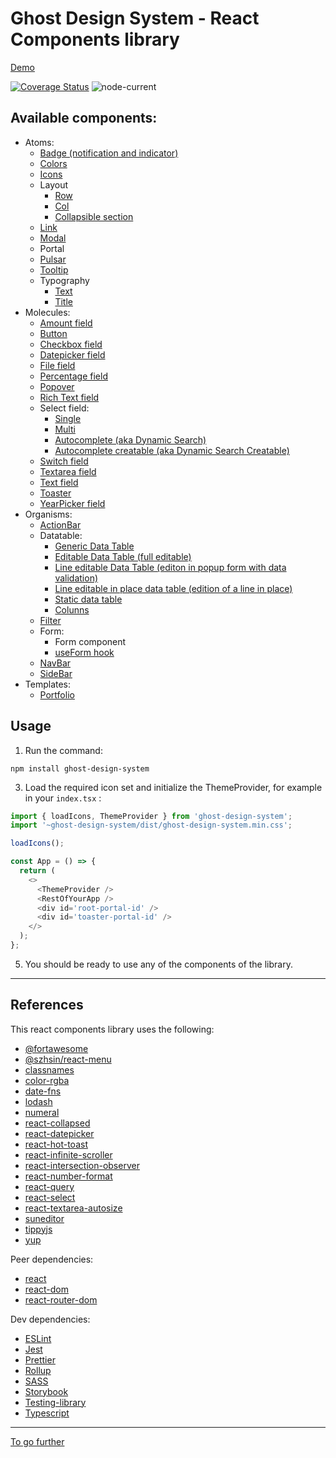 # Ghost Design System - React Components library

[Demo](https://charlescoqueret.github.io/ghost-design-system/)

[![Coverage Status](https://coveralls.io/repos/github/CharlesCoqueret/ghost-design-system/badge.svg?branch=main)](https://coveralls.io/github/CharlesCoqueret/ghost-design-system?branch=main)
![node-current](https://img.shields.io/node/v/ghost-design-system)

## Available components:

- Atoms:
  - [Badge (notification and indicator)](https://charlescoqueret.github.io/ghost-design-system/?path=/story/atom-badge--default)
  - [Colors](https://charlescoqueret.github.io/ghost-design-system/?path=/story/atom-colors--brand-palette)
  - [Icons](https://charlescoqueret.github.io/ghost-design-system/?path=/story/atom-icon--list)
  - Layout
    - [Row](https://charlescoqueret.github.io/ghost-design-system/?path=/story/atom-layout-row--default)
    - [Col](https://charlescoqueret.github.io/ghost-design-system/?path=/story/atom-layout-col--default)
    - [Collapsible section](https://charlescoqueret.github.io/ghost-design-system/?path=/story/atom-layout-section--default)
  - [Link](https://charlescoqueret.github.io/ghost-design-system/?path=/story/atom-link--default)
  - [Modal](https://charlescoqueret.github.io/ghost-design-system/?path=/story/atom-modal--default)
  - Portal
  - [Pulsar](https://charlescoqueret.github.io/ghost-design-system/?path=/story/atom-pulsar--default)
  - [Tooltip](https://charlescoqueret.github.io/ghost-design-system/?path=/story/atom-tooltip--default)
  - Typography
    - [Text](https://charlescoqueret.github.io/ghost-design-system/?path=/story/atom-typography-text--default)
    - [Title](https://charlescoqueret.github.io/ghost-design-system/?path=/story/atom-typography-title--default)
- Molecules:
  - [Amount field](https://charlescoqueret.github.io/ghost-design-system/?path=/story/molecule-amountfield--default)
  - [Button](https://charlescoqueret.github.io/ghost-design-system/?path=/story/molecule-button--simple)
  - [Checkbox field](https://charlescoqueret.github.io/ghost-design-system/?path=/story/molecule-checkboxfield--default)
  - [Datepicker field](https://charlescoqueret.github.io/ghost-design-system/?path=/story/molecule-datepickerfield--default)
  - [File field](https://charlescoqueret.github.io/ghost-design-system/?path=/story/molecule-filefield--default)
  - [Percentage field](https://charlescoqueret.github.io/ghost-design-system/?path=/story/molecule-percentagefield--default)
  - [Popover](https://charlescoqueret.github.io/ghost-design-system/?path=/story/molecule-popover--default)
  - [Rich Text field](https://charlescoqueret.github.io/ghost-design-system/?path=/story/molecule-richtextfield--default)
  - Select field:
    - [Single](https://charlescoqueret.github.io/ghost-design-system/?path=/story/molecule-selectfield--default)
    - [Multi](https://charlescoqueret.github.io/ghost-design-system/?path=/story/molecule-multiselectfield--default)
    - [Autocomplete (aka Dynamic Search)](https://charlescoqueret.github.io/ghost-design-system/?path=/story/molecule-dynamicsearchfield--default)
    - [Autocomplete creatable (aka Dynamic Search Creatable)](https://charlescoqueret.github.io/ghost-design-system/?path=/story/molecule-dynamicsearchcreatablefield--default)
  - [Switch field](https://charlescoqueret.github.io/ghost-design-system/?path=/story/molecule-switchfield--default)
  - [Textarea field](https://charlescoqueret.github.io/ghost-design-system/?path=/story/molecule-textareafield--default)
  - [Text field](https://charlescoqueret.github.io/ghost-design-system/?path=/story/molecule-textfield--default)
  - [Toaster](https://charlescoqueret.github.io/ghost-design-system/?path=/story/molecule--toaster)
  - [YearPicker field](https://charlescoqueret.github.io/ghost-design-system/?path=/story/molecule-yearpickerfield--default)
- Organisms:
  - [ActionBar](https://charlescoqueret.github.io/ghost-design-system/?path=/docs/organism--action-bar)
  - Datatable:
    - [Generic Data Table](https://charlescoqueret.github.io/ghost-design-system/?path=/docs/organism-datatable--data-table)
    - [Editable Data Table (full editable)](https://charlescoqueret.github.io/ghost-design-system/?path=/docs/organism-datatable--editable-data-table)
    - [Line editable Data Table (editon in popup form with data validation)](https://charlescoqueret.github.io/ghost-design-system/?path=/docs/organism-datatable--line-editable-data-table)
    - [Line editable in place data table (edition of a line in place)](https://charlescoqueret.github.io/ghost-design-system/?path=/docs/organism-datatable--line-editable-in-place-data-table)
    - [Static data table](https://charlescoqueret.github.io/ghost-design-system/?path=/docs/organism-datatable--static-data-table)
    - [Colunns](https://charlescoqueret.github.io/ghost-design-system/?path=/docs/organism-datatable-columns--page)
  - [Filter](https://charlescoqueret.github.io/ghost-design-system/?path=/docs/organism--filter)
  - Form:
    - Form component
    - [useForm hook](https://charlescoqueret.github.io/ghost-design-system/?path=/story/organism-useform--default)
  - [NavBar](https://charlescoqueret.github.io/ghost-design-system/?path=/docs/organism--nav-bar)
  - [SideBar](https://charlescoqueret.github.io/ghost-design-system/?path=/docs/organism--side-bar)
- Templates:
  - [Portfolio](https://charlescoqueret.github.io/ghost-design-system/?path=/docs/template-portfolio--portfolio)

## Usage

1. Run the command:

```console
npm install ghost-design-system
```

3. Load the required icon set and initialize the ThemeProvider, for example in your `index.tsx` :

```ts
import { loadIcons, ThemeProvider } from 'ghost-design-system';
import '~ghost-design-system/dist/ghost-design-system.min.css';

loadIcons();

const App = () => {
  return (
    <>
      <ThemeProvider />
      <RestOfYourApp />
      <div id='root-portal-id' />
      <div id='toaster-portal-id' />
    </>
  );
};
```

5. You should be ready to use any of the components of the library.

---

## References

This react components library uses the following:

- [@fortawesome](https://fontawesome.com/)
- [@szhsin/react-menu](https://szhsin.github.io/react-menu/)
- [classnames](https://github.com/JedWatson/classnames#readme)
- [color-rgba](https://github.com/colorjs/color-rgba)
- [date-fns](https://date-fns.org/)
- [lodash](https://lodash.com/)
- [numeral](http://numeraljs.com/)
- [react-collapsed](https://github.com/roginfarrer/react-collapsed#react-collapsed-usecollapse)
- [react-datepicker](https://reactdatepicker.com/)
- [react-hot-toast](https://react-hot-toast.com/)
- [react-infinite-scroller](https://github.com/danbovey/react-infinite-scroller)
- [react-intersection-observer](https://react-intersection-observer.vercel.app/?path=/story/introduction--page)
- [react-number-format](https://github.com/s-yadav/react-number-format#readme)
- [react-query](https://react-query-v3.tanstack.com/)
- [react-select](https://react-select.com/)
- [react-textarea-autosize](http://andarist.github.io/react-textarea-autosize/)
- [suneditor](http://suneditor.com/)
- [tippyjs](https://atomiks.github.io/tippyjs/)
- [yup](https://github.com/jquense/yup)

Peer dependencies:

- [react](https://reactjs.org/)
- [react-dom](https://reactjs.org/docs/react-dom.html)
- [react-router-dom](https://v5.reactrouter.com/)

Dev dependencies:

- [ESLint](https://eslint.org/)
- [Jest](https://jestjs.io/)
- [Prettier](https://prettier.io/)
- [Rollup](https://rollupjs.org/)
- [SASS](https://sass-lang.com/)
- [Storybook](https://storybook.js.org/)
- [Testing-library](https://testing-library.com/)
- [Typescript](https://www.typescriptlang.org/)

---

[To go further](./FURTHER.md)
